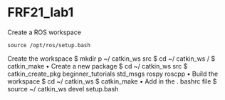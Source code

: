 # FRF21_lab1

Create a ROS workspace 

``source /opt/ros/setup.bash``

Create the workspace
$
mkdir p ~/ catkin_ws src
$ cd ~/
catkin_ws /
$
catkin_make
•
Create a new package
$ cd ~/
catkin_ws src
$
catkin_create_pkg beginner_tutorials std_msgs rospy roscpp
•
Build the workspace
$ cd ~/
catkin_ws
$
catkin_make
•
Add in the . bashrc file
$ source ~/
catkin_ws devel setup.bash

